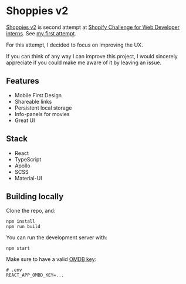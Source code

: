 # Shoppies v2

[Shoppies v2](https://shoppies-v2.web.app/) is second attempt at [Shopify Challenge for Web Developer interns](https://docs.google.com/document/d/1AZO0BZwn1Aogj4f3PDNe1mhq8pKsXZxtrG--EIbP_-w/edit). See [my first attempt](https://github.com/tommy-josepovic/shoppies-old).

For this attempt, I decided to focus on improving the UX. 

If you can think of any way I can improve this project, I would sincerely appreciate if you could make me aware of it by leaving an issue.

## Features

- Mobile First Design
- Shareable links
- Persistent local storage
- Info-panels for movies
- Great UI

## Stack

- React
- TypeScript
- Apollo
- SCSS
- Material-UI

## Building locally

Clone the repo, and:

```
npm install
npm run build
```

You can run the development server with:

```
npm start
```

Make sure to have a valid [OMDB key](https://www.omdbapi.com/apikey.aspx):

```
# .env
REACT_APP_OMBD_KEY=...
```
